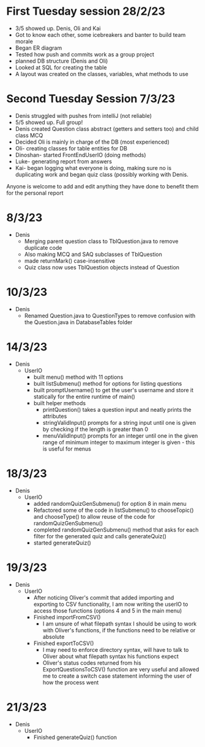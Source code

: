 # First Tuesday session 28/2/23
- 3/5 showed up. Denis, Oli and Kai
- Got to know each other, some icebreakers and banter to build team morale 
- Began ER diagram
- Tested how push and commits work as a group project
- planned DB structure (Denis and Oli)
- Looked at SQL for creating the table 
- A layout was created on the classes, variables, what methods to use

# Second Tuesday Session 7/3/23
- Denis struggled with pushes from intelliJ (not reliable)
- 5/5 showed up. Full group!
- Denis created Question class abstract (getters and setters too) and child class MCQ
- Decided Oli is mainly in charge of the DB (most experienced)
- Oli- creating classes for table entities for DB
- Dinoshan- started FrontEndUserIO (doing methods)
- Luke- generating report from answers
- Kai- began logging what everyone is doing, making sure no is duplicating work and began quiz class (possibly working with Denis.

Anyone is welcome to add and edit anything they have done to benefit them for the personal report 

# 8/3/23
- Denis
    - Merging parent question class to TblQuestion.java to remove duplicate code
    - Also making MCQ and SAQ subclasses of TblQuestion
    - made returnMark() case-insensitive
    - Quiz class now uses TblQuestion objects instead of Question

# 10/3/23
- Denis
  - Renamed Question.java to QuestionTypes to remove confusion with the Question.java in DatabaseTables folder

# 14/3/23
- Denis
  - UserIO
    - built menu() method with 11 options
    - built listSubmenu() method for options for listing questions
    - built promptUsername() to get the user's username and store it statically for the entire runtime of main()
    - built helper methods
      - printQuestion() takes a question input and neatly prints the attributes
      - stringValidInput() prompts for a string input until one is given by checking if the length is greater than 0
      - menuValidInput() prompts for an integer until one in the given range of minimum integer to maximum integer is given - this is useful for menus

# 18/3/23
- Denis
  - UserIO
    - added randomQuizGenSubmenu() for option 8 in main menu
    - Refactored some of the code in listSubmenu() to chooseTopic() and chooseType() to allow reuse of the code for randomQuizGenSubmenu()
    - completed randomQuizGenSubmenu() method that asks for each filter for the generated quiz and calls generateQuiz()
    - started generateQuiz()

# 19/3/23
- Denis
  - UserIO
    - After noticing Oliver's commit that added importing and exporting to CSV functionality, I am now writing the userIO to access those functions (options 4 and 5 in the main menu)
    - Finished importFromCSV()
      - I am unsure of what filepath syntax I should be using to work with Oliver's functions, if the functions need to be relative or absolute
    - Finished exportToCSV()
      - I may need to enforce directory syntax, will have to talk to Oliver about what filepath syntax his functions expect
      - Oliver's status codes returned from his ExportQuestionsToCSV() function are very useful and allowed me to create a switch case statement informing the user of how the process went

# 21/3/23
- Denis
  - UserIO
    - Finished generateQuiz() function